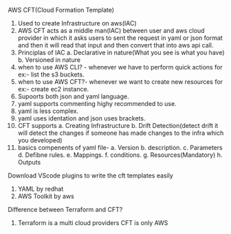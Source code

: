 AWS CFT(Cloud Formation Template)

1. Used to create Infrastructure on aws(IAC)
2. AWS CFT acts as a middle man(IAC) between user and aws cloud provider in which it asks users to sent the request in yaml or json format and then it will read that input and then convert that into aws api call.
3. Principlas of IAC
   a. Declarative in nature(What you see is what you have)
   b. Versioned in nature
4. when to use AWS CLI? - whenever we have to perform quick actions for ex:- list the s3 buckets.
5. when to use AWS CFT?- whenever we want to create new resources for ex:- create ec2 instance.
6. Supoorts both json and yaml language.
7. yaml supports commenting highy recommended to use.
8. yaml is less complex.
9. yaml uses identation and json uses brackets.
10. CFT supports a. Creating Infrastructure
                 b. Drift Detection(detect drift it will detect the changes if someone has made changes to the infra which you developed)
11. basics compenents of yaml file-
    a. Version
    b. description.
    c. Parameters
    d. Defibne rules.
    e. Mappings.
    f. conditions.
    g. Resources(Mandatory)
    h. Outputs

Download VScode plugins to write the cft templates easily
1. YAML by redhat
2. AWS Toolkit by aws

Difference between Terraform and CFT?
1. Terraform is a multi cloud providers CFT is only AWS
